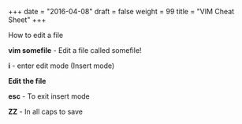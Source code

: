 +++
date = "2016-04-08"
draft = false
weight = 99
title = "VIM Cheat Sheet"
+++

How to edit a file


**vim somefile** - Edit a file called somefile!

**i** - enter edit mode (Insert mode)

**Edit the file**

**esc** - To exit insert mode

**ZZ** - In all caps to save
